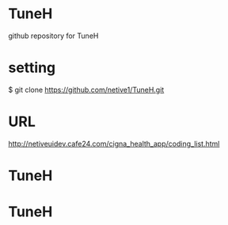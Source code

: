 # TuneH
github repository for TuneH

# setting
$ git clone https://github.com/netive1/TuneH.git

# URL
http://netiveuidev.cafe24.com/cigna_health_app/coding_list.html
# TuneH
# TuneH
